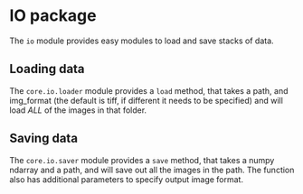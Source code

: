 # IO package

The `io` module provides easy modules to load and save stacks of data.

## Loading data

The `core.io.loader` module provides a `load` method, that takes a path, and img_format (the default is tiff, if different it needs to be specified) and will load _ALL_ of the images in that folder.

## Saving data

The `core.io.saver` module provides a `save` method, that takes a numpy ndarray and a path, and will save out all the images in the path. The function also has additional parameters to specify output image format.